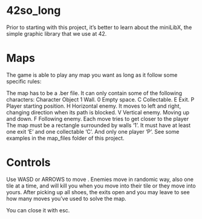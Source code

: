 # 42so_long

Prior to starting with this project, it’s better to learn about the miniLibX,
the simple graphic library that we use at 42. 

# Maps
The game is able to play any map you want as long as it follow some specific rules:

The map has to be a .ber file.
It can only contain some of the following characters:
Character	Object
1	Wall.
0	Empty space.
C	Collectable.
E	Exit.
P	Player starting position.
H	Horizontal enemy. It moves to left and right, changing direction when its path is blocked.
V	Vertical enemy. Moving up and down.
F	Following enemy. Each move tries to get closer to the player
The map must be a rectangle surrounded by walls ‘1’.
It must have at least one exit ‘E’ and one collectable ‘C’. And only one player ‘P’.
See some examples in the map_files folder of this project.

# Controls
Use WASD or ARROWS to move . Enemies move in randomic way, also one tile at a time, and will kill you when you move into their tile or they move into yours. After picking up all shoes, the exits open and you may leave to see how many moves you’ve used to solve the map.

You can close it with esc.

